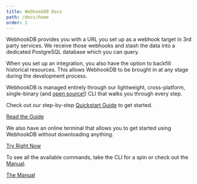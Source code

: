 ```yaml
---
title: WebhookDB Docs
path: /docs/home
order: 1
---
```


WebhookDB provides you with a URL you set up as a webhook target in 3rd party services.
We receive those webhooks and stash the data into a dedicated PostgreSQL database which you can query.

When you set up an integration, you also have the option to backfill historical resources.
This allows WebhookDB to be brought in at any stage during the development process.

WebhookDB is managed entirely through our lightweight, cross-platform, single-binary (and [open source!](https://github.com/lithictech/webhookdb-cli)) CLI that walks you through every step.

Check out our step-by-step [Quickstart Guide](/docs/cli) to get started.

<a href="/docs/cli" class="mb-4 btn btn-primary btn-lg">
    Read the Guide
</a>

We also have an online terminal that allows you to get started using WebhookDB without downloading anything.

<a href="/terminal" class="mb-4 btn btn-primary btn-lg">
    Try Right Now
</a>

To see all the available commands, take the CLI for a spin or check out the [Manual](/docs/manual).

<a href="/docs/manual" class="mb-4 btn btn-outline-primary btn-lg">
    The Manual
</a>